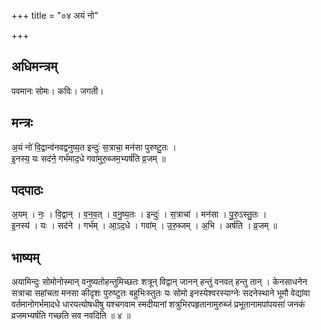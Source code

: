 +++
title = "०४ अयं नो"

+++
## अधिमन्त्रम्
पवमानः सोमः। कविः। जगती।

## मन्त्रः
अ॒यं नो॑ वि॒द्वान्व॑नवद्वनुष्य॒त इन्दुः॑ स॒त्राचा॒ मन॑सा पुरुष्टु॒तः ।  
इ॒नस्य॒ यः सद॑ने॒ गर्भ॑माद॒धे गवा॑मुरु॒ब्जम॒भ्यर्ष॑ति व्र॒जम् ॥

## पदपाठः
अ॒यम् । नः॒ । वि॒द्वान् । व॒न॒व॒त् । व॒नु॒ष्य॒तः । इन्दुः॑ । स॒त्राचा॑ । मन॑सा । पु॒रु॒ऽस्तु॒तः ।  
इ॒नस्य॑ । यः । सद॑ने । गर्भ॑म् । आ॒ऽद॒धे । गवा॑म् । उ॒रु॒ब्जम् । अ॒भि । अर्ष॑ति । व्र॒जम् ॥

## भाष्यम्
अयामिन्दुः सोमोनोस्मान् वनुष्यतोहन्तुमिच्छतः शत्रून् विद्वान् जानन् हन्तुं वनवत् हन्तु तान् । केनसाधनेन सत्राचा सहांचता मनसा कीदृशः पुरुष्टुतः बहुभिःस्तुतः यः सोमो इनस्येश्वरस्याग्नेः सदनेस्थाने भूमौ वेद्यांवा वर्तमानोगर्भमादधे धारयत्योषधीषु यश्चगवाम स्मदीयानां शत्रुभिरपहृतानामुरुब्जं प्रभूतानामपांपयसां जनकं व्रजमभ्यर्षति गच्छति सव नवदिति ॥ ४ ॥